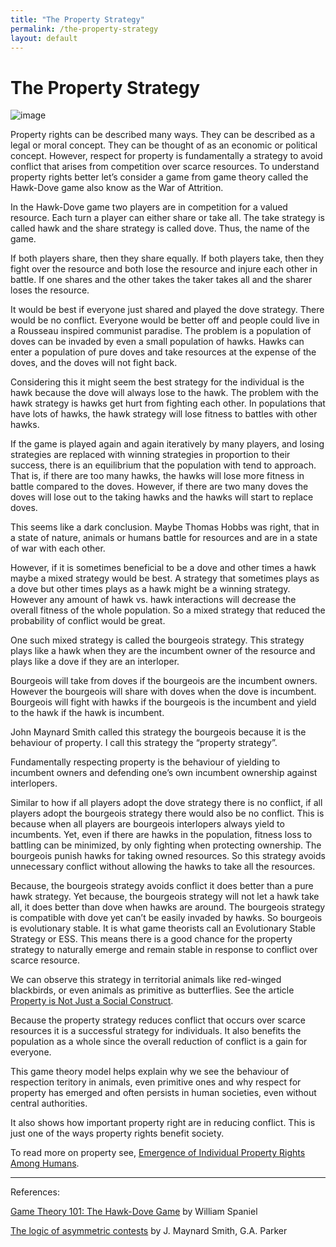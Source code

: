 ```yaml
---
title: "The Property Strategy"
permalink: /the-property-strategy
layout: default
---
```


# The Property Strategy

![image](https://thumbs.odycdn.com/7de211ffd53cfc1220baf646681894b4.png)

Property rights can be described many ways. They can be described as a legal or moral concept. They can be thought of as an economic or political concept. However, respect for property is fundamentally a strategy to avoid conflict that arises from competition over scarce resources. To understand property rights better let’s consider a game from game theory called the Hawk-Dove game also know as the War of Attrition.

In the Hawk-Dove game two players are in competition for a valued resource. Each turn a player can either share or take all. The take strategy is called hawk and the share strategy is called dove. Thus, the name of the game.

If both players share, then they share equally. If both players take, then they fight over the resource and both lose the resource and injure each other in battle. If one shares and the other takes the taker takes all and the sharer loses the resource.

It would be best if everyone just shared and played the dove strategy. There would be no conflict. Everyone would be better off and people could live in a Rousseau inspired communist paradise. The problem is a population of doves can be invaded by even a small population of hawks. Hawks can enter a population of pure doves and take resources at the expense of the doves, and the doves will not fight back.

Considering this it might seem the best strategy for the individual is the hawk because the dove will always lose to the hawk. The problem with the hawk strategy is hawks get hurt from fighting each other. In populations that have lots of hawks, the hawk strategy will lose fitness to battles with other hawks.

If the game is played again and again iteratively by many players, and losing strategies are replaced with winning strategies in proportion to their success, there is an equilibrium that the population with tend to approach. That is, if there are too many hawks, the hawks will lose more fitness in battle compared to the doves. However, if there are two many doves the doves will lose out to the taking hawks and the hawks will start to replace doves.

This seems like a dark conclusion. Maybe Thomas Hobbs was right, that in a state of nature, animals or humans battle for resources and are in a state of war with each other.

However, if it is sometimes beneficial to be a dove and other times a hawk maybe a mixed strategy would be best. A strategy that sometimes plays as a dove but other times plays as a hawk might be a winning strategy. However any amount of hawk vs. hawk interactions will decrease the overall fitness of the whole population. So a mixed strategy that reduced the probability of conflict would be great.

One such mixed strategy is called the bourgeois strategy. This strategy plays like a hawk when they are the incumbent owner of the resource and plays like a dove if they are an interloper.

Bourgeois will take from doves if the bourgeois are the incumbent owners. However the bourgeois will share with doves when the dove is incumbent. Bourgeois will fight with hawks if the bourgeois is the incumbent and yield to the hawk if the hawk is incumbent.

John Maynard Smith called this strategy the bourgeois because it is the behaviour of property. I call this strategy the “property strategy”.

Fundamentally respecting property is the behaviour of yielding to incumbent owners and defending one’s own incumbent ownership against interlopers.

Similar to how if all players adopt the dove strategy there is no conflict, if all players adopt the bourgeois strategy there would also be no conflict. This is because when all players are bourgeois interlopers always yield to incumbents. Yet, even if there are hawks in the population, fitness loss to battling can be minimized, by only fighting when protecting ownership. The bourgeois punish hawks for taking owned resources. So this strategy avoids unnecessary conflict without allowing the hawks to take all the resources.

Because, the bourgeois strategy avoids conflict it does better than a pure hawk strategy. Yet because, the bourgeois strategy will not let a hawk take all, it does better than dove when hawks are around. The bourgeois strategy is compatible with dove yet can’t be easily invaded by hawks. So bourgeois is evolutionary stable. It is what game theorists call an Evolutionary Stable Strategy or ESS. This means there is a good chance for the property strategy to naturally emerge and remain stable in response to conflict over scarce resource.

We can observe this strategy in territorial animals like red-winged blackbirds, or even animals as primitive as butterflies. See the article [Property is Not Just a Social Construct](https://odysee.com/@Properal:7/property-is-not-just-a-social-construct:7?r=58YUGhaeoUcFcQZnT3KLutfz6XzNQdYc).

Because the property strategy reduces conflict that occurs over scarce resources it is a successful strategy for individuals. It also benefits the population as a whole since the overall reduction of conflict is a gain for everyone.

This game theory model helps explain why we see the behaviour of respection teritory in animals, even primitive ones and why respect for property has emerged and often persists in human societies, even without central authorities.

It also shows how important property right are in reducing conflict. This is just one of the ways property rights benefit society.

To read more on property see, [Emergence of Individual Property Rights Among Humans](https://odysee.com/@Properal:7/emergence-of-individual-property-rights-in-humans:7).

---

References:

[Game Theory 101: The Hawk-Dove Game](http://www.gametheory101.com/Hawk-Dove_Game.html) by William Spaniel

[The logic of asymmetric contests](https://scholar.google.com/scholar?q=J.+Maynard+Smith,+G.A.+Parker+The+logic+of+asymmetric+contests&hl=en&as_sdt=0&as_vis=1&oi=scholart&sa=X&ei=SqfTVJ6jOIrpoASknoH4DA&ved=0CBsQgQMwAA) by J. Maynard Smith, G.A. Parker
